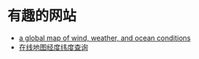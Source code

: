 # 有趣的网站

- [a global map of wind, weather, and ocean conditions](https://earth.nullschool.net/)
- [在线地图经度纬度查询](http://www.gpsspg.com/maps.htm)
